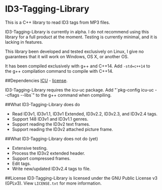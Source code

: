 ID3-Tagging-Library
===================

This is a C++ library to read ID3 tags from MP3 files.

ID3-Tagging-Library is currently in alpha. I do not recommend using this library for a full product at the moment. Testing is currently minimal, and it is lacking in features.

This library been developed and tested exclusively on Linux, I give no guarantees that it will work on Windows, OS X, or another OS.

It has been compiled exclusively with g++ and C++14. Add `-std=c++14` to the g++ compilation command to compile with C++14.

##Dependencies
[ICU](http://site.icu-project.org/) - [license](http://source.icu-project.org/repos/icu/icu/trunk/LICENSE).

ID3-Tagging-Library requires the icu-uc package. Add "\`pkg-config icu-uc --cflags --libs\`" to the g++ command when compiling.

##What ID3-Tagging-Library does do
- Read ID3v1, ID3v1.1, ID3v1 Extended, ID3v2.2, ID3v2.3, and ID3v2.4 tags.
- Support 148 ID3v1 and ID3v1.1 genres.
- Support reading the ID3v2 text frames.
- Support reading the ID3v2 attached picture frame.

##What ID3-Tagging-Library does not do (yet)
- Extensive testing.
- Process the ID3v2 extended header.
- Support compressed frames.
- Edit tags.
- Write new/updated ID3v2.4 tags to file.

##License
ID3-Tagging-Library is licensed under the GNU Public License v3 (GPLv3). View `LICENSE.txt` for more information.
